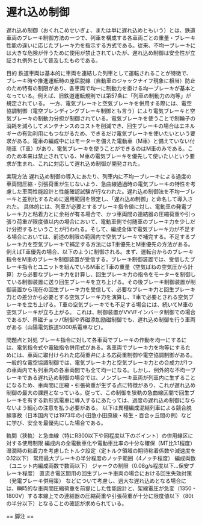 # 遅れ込め制御

遅れ込め制御（おくれこめせいぎょ、または単に遅れ込めともいう）とは、鉄道車両のブレーキ制御方法の一つで、列車を構成する各車両ごとの重量・ブレーキ性能の違いに応じたブレーキ力を指示する方式である。従来、不均一ブレーキには大きな危険が伴うために使用が禁止されていたが、遅れ込め制御は安全性が立証され例外として普及したものである。

目的
鉄道車両は基本的に車両を連結した列車として運転されることが特徴で、ブレーキ時や推進運転時の座屈脱線（自動車のジャックナイフ現象に相当）防止のため特有の制限があり、各車両で均一に制動力を掛ける均一ブレーキが基本となっている。例えば、旧鉄道運転規則では第57条に「列車の制動力の均等」が規定されている。
一方、電気ブレーキと空気ブレーキを併用する際には、電空協調制御（電空ブレンディングブレーキ制御とも言う）により電気ブレーキと空気ブレーキの制動力分担が制御されている。電気ブレーキを使うことで制輪子の消耗を減らしてメンテナンスのコストを削減でき、回生ブレーキの場合はエネルギーの有効利用にもつながるため、できるだけ電気ブレーキを使いたいという要求がある。電車の編成中にはモーターを備えた電動車（M車）と備えていない付随車（T車）があり、電気ブレーキを使うことができるのはM車のみである。このため本来は禁止されている、M車の電気ブレーキを優先して使いたいという要求が生まれ、これに対応して遅れ込め制御が開発された。

実現方法
遅れ込め制御の導入にあたり、列車内に不均一ブレーキによる過度の車両間圧縮・引張荷重が生じないよう、急曲線通過時の電気ブレーキの特性を考慮した車両性能設計と性能確認試験が行なわれた。遅れ込め制御法を不均一ブレーキと差別化するために適用範囲を限定し、「遅れ込め制御」と命名して導入された。
具体的には、列車が必要とするブレーキ指令値に対し、電動車の発電ブレーキ力と粘着力とに余裕が有る場合で、かつ車両間の連結器の圧縮荷重や引っ張り荷重が限度値以内の場合において、電動車側で付随車のブレーキ力を少しだけ分担するということが行われる。そして、編成全体で電気ブレーキ力が不足する場合においては、前述の制限の範囲内で空気ブレーキで補完する。不足するブレーキ力を空気ブレーキで補足する方法にはT車優先とM車優先の方法がある。
例えばT車優先の場合、以下のように制御される。まず、運転台からのブレーキ指令をM車のブレーキ制御装置が受信する。ブレーキ制御装置では、受信したブレーキ指令とユニットを組んでいるM車とT車の重量（空気ばねの空気圧から計算）から必要なブレーキ力を計算し、回生ブレーキ力の指令をモーターを制御している制御装置に送り回生ブレーキを立ち上げる。その後ブレーキ制御装置が制御装置から現在の回生ブレーキ力を受信して、必要なブレーキ力と回生ブレーキ力との差分から必要とする空気ブレーキ力を演算し、T車で必要とされる空気ブレーキを立ち上げる。T車の空気ブレーキでも不足する場合には、続いてM車の空気ブレーキが立ち上がる。
これは、制御装置がVVVFインバータ制御での場合であるが、界磁チョッパ制御や界磁添加励磁制御でも、遅れ込め制御を行う車両がある（山陽電気鉄道5000系電車など）。

問題点と対処
ブレーキ指令に対して各車両でブレーキの作動を均一にするには、電気指令式や電磁指令併用式がある。各車両でブレーキ力を均等にするためには、車両に取付けられた応荷重弁による応荷重制御や電空協調制御がある。一般的な電空協調制御では、電気ブレーキ力と空気ブレーキ力との合成力が1つの車両内でも列車内の各車両間でも全て均一になる。しかし、例外的な不均一ブレーキである遅れ込め制御の場合では、ノンブレーキ車両が列車内に生ずることになるため、車両間に圧縮・引張荷重が生ずる点に特徴があり、これが遅れ込め制御の最大の課題となっている。従って、この制御を狭軌の急曲線区間で回生ブレーキを有する新形式電車に導入するにあたっては、過度の遅れ込め制御にならないよう細心の注意を払う必要がある。
以下は異種編成混結列車による競合脱線事故（日本国内では1973年の小田急小田原線・柿生 - 百合ヶ丘間の例）などに学び、安全を最優先にした場合である。

軌間（狭軌）と急曲線（特にR300以下や同程度以下のポイント）の併用線区に対する使用制限
編成内の全電動車化や電動車比率の十分な確保（MT比1:1程度）
湿潤時の粘着力を考慮したトルク設定（定トルク領域の期待粘着係数や減速度を0.12以下）
常用最大ブレーキの半分程度のノッチ範囲（4ノッチ程度）
編成両数（ユニット内編成両数で数両以下）
ジャークの制限（0.08g/s程度以下…保安ブレーキ程度）
直流き電区間用の回生ブレーキ車両の場合における回生失効対策（発電ブレーキ併用策）
などについて考慮し、過大な遅れ込めとなる場合には、瞬時的な車両間圧縮荷重を前提にした性能設計と、架線電圧が急変（1350 - 1800V）する本線上での連結器の圧縮荷重や引張荷重が十分に限度値以下（80tの半分以下）となることの確認が求められている。


== 脚注 ==